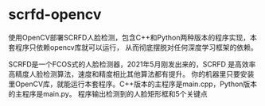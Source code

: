 # scrfd-opencv
使用OpenCV部署SCRFD人脸检测，包含C++和Python两种版本的程序实现，本套程序只依赖opencv库就可以运行， 从而彻底摆脱对任何深度学习框架的依赖。

SCRFD是一个FCOS式的人脸检测器，2021年5月刚发出来的，SCRFD 是高效率高精度人脸检测算法，速度和精度相比其他算法都有提升。
你的机器里只要安装里OpenCV库，就能运行本套程序。C++版本的主程序是main.cpp，Python版本的主程序是main.py。
程序输出检测到的人脸矩形框和5个关键点
